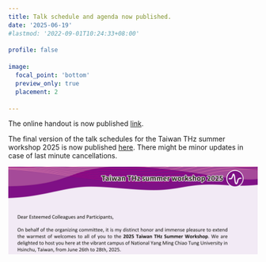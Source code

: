 ```yaml
---
title: Talk schedule and agenda now published.
date: '2025-06-19'
#lastmod: '2022-09-01T10:24:33+08:00'

profile: false

image:
  focal_point: 'bottom'
  preview_only: true
  placement: 2

---
```


The online handout is now published [link](https://drive.google.com/file/d/1uzYxiwpyNtc7yAVwkisL1yrSCjRwFnlv/view?usp=sharing).

<!--more-->

The final version of the talk schedules for the Taiwan THz summer workshop 2025 is now published [here](https://drive.google.com/file/d/1uzYxiwpyNtc7yAVwkisL1yrSCjRwFnlv/view?usp=sharing). There might be minor updates in case of last minute cancellations.


<img src="./featured.png" alt="alt text" width="750"/>
<!-- ![THz research](./featured.png) -->

